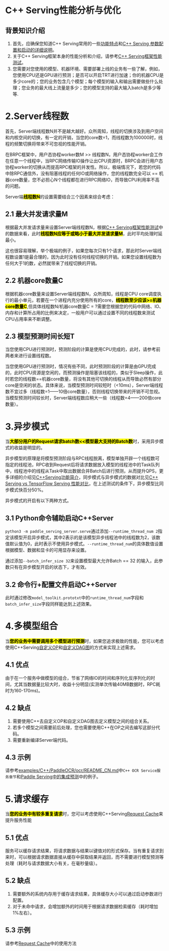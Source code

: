 # C++ Serving性能分析与优化

## 背景知识介绍
1) 首先，应确保您知道C++ Serving常用的一些[功能特点](./Introduction_CN.md)和[C++ Serving 参数配置和启动的详细说明](../Serving_Configure_CN.md)。
2) 关于C++ Serving框架本身的性能分析和介绍，请参考[C++ Serving框架性能测试](./Frame_Performance_CN.md)。
3) 您需要对您使用的模型、机器环境、需要部署上线的业务有一些了解，例如，您使用CPU还是GPU进行预测；是否可以开启TRT进行加速；你的机器CPU是多少core的；您的业务包含几个模型；每个模型的输入和输出需要做些什么处理；您业务的最大线上流量是多少；您的模型支持的最大输入batch是多少等等.

# 2.Server线程数

首先，Server端线程数N并不是越大越好。众所周知，线程的切换涉及到用户空间和内核空间的切换，有一定的开销，当您的core数=1，而线程数为100000时，线程的频繁切换将带来不可忽视的性能开销。

在BRPC框架中，用户态协程worker数M >> 线程数N，用户态协程worker会工作在任意一个线程中，当RPC网络传输IO操作让出CPU资源时，BRPC会进行用户态协程worker的切换从而提高RPC框架的并发性。所以，极端情况下，若您的代码中除RPC通信外，没有阻塞线程的任何IO或网络操作，您的线程数完全可以 == 机器core数量，您不必担心N个线程都在进行RPC网络IO，而导致CPU利用率不高的问题。

Server端<mark>**线程数N**</mark>的设置需要结合三个因素来综合考虑：

## 2.1 最大并发请求量M

根据最大并发请求量来设置Server端线程数N，根据[C++ Serving框架性能测试](./Frame_Performance_CN.md)中的数据来看，此时<mark>**线程数N应等于或略小于最大并发请求量M**</mark>，此时平均处理时延最小。

这也很容易理解，举个极端的例子，如果您每次只有1个请求，那此时Server端线程数设置1是最合理的，因为此时没有任何线程切换的开销。如果您设置线程数为任何大于1的数，必然就带来了线程切换的开销。

## 2.2 机器core数量C

根据机器core数量来设置Server端线程数N，众所周知，线程是CPU core调度执行的最小单元，若要在一个进程内充分使用所有的core，<mark>**线程数至少应该>=机器core数量C**</mark>,但具体线程数N/机器core数量C = ?需要您根据您的代码中网络、IO、内存和计算所占用的比例来决定，一般用户可以通过设置不同的线程数来测试CPU占用率来不断调整。

## 2.3 模型预测时间长短T

当您使用CPU进行预测时，预测阶段的计算是使用CPU完成的，此时，请参考前两者来进行设置线程数。

当您使用GPU进行预测时，情况有些不同，此时预测阶段的计算是由GPU完成的，此时CPU资源是空闲的，而预测操作是阻塞该线程的，类似于Sleep操作，此时若您的线程数==机器core数量，将没有其他可切换的线程从而导致必然有部分core是空闲的状态。具体来说，当模型预测时间较短时（<10ms），Server端线程数不宜过多（线程数=1——10倍core数量），否则线程切换带来的开销不可忽视。当模型预测时间较长时，Server端线程数应稍大一些（线程数=4——200倍core数量）。

# 3.异步模式
当<mark>**大部分用户的Request请求batch数<<模型最大支持的Batch数**</mark>时，采用异步模式的收益是明显的。

异步模型的原理是将模型预测阶段与RPC线程脱离，模型单独开辟一个线程数可指定的线程池，RPC收到Request后将请求数据放入模型的线程池中的Task队列中，线程池中的线程从Task中取出数据合并Batch后进行预测，从而提升QPS，更多详细的介绍见[C++Serving功能简介](./Introduction_CN.md)，同步模式与异步模式的数据对比见[C++ Serving vs TensorFlow Serving 性能对比](./Benchmark_CN.md)，在上述测试的条件下，异步模型比同步模式快百分50%。


异步模式的开启有以下两种方式。
## 3.1 Python命令辅助启动C++Server

`python3 -m paddle_serving_server.serve`通过添加`--runtime_thread_num 2`指定该模型开启异步模式，其中2表示的是该模型异步线程池中的线程数为2，该数值默认值为0，此时表示不使用异步模式。`--runtime_thread_num`的具体数值设置根据模型、数据和显卡的可用显存来设置。

通过添加`--batch_infer_size 32`来设置模型最大允许Batch == 32 的输入，此参数只有在异步模型开启的状态下，才有效。

## 3.2 命令行+配置文件启动C++Server

此时通过修改`model_toolkit.prototxt`中的`runtime_thread_num`字段和`batch_infer_size`字段同样能达到上述效果。

# 4.多模型组合
当<mark>**您的业务中需要调用多个模型进行预测**</mark>时，如果您追求极致的性能，您可以考虑使用C++Serving[自定义OP](./OP_CN.md)和[自定义DAG图](./DAG_CN.md)的方式来实现上述需求。

## 4.1 优点
由于在一个服务中做模型的组合，节省了网络IO的时间和序列化反序列化的时间，尤其当数据量比较大时，收益十分明显(实测单次传输40MB数据时，RPC耗时为160-170ms)。

## 4.2 缺点
1) 需要使用C++去自定义OP和自定义DAG图去定义模型之间的组合关系。
2) 若多个模型之间需要前后处理，您也需要使用C++在OP之间去编写这部分代码。
3) 需要重新编译Server端代码。

## 4.3 示例
请参考[examples/C++/PaddleOCR/ocr/README_CN.md](../../examples/C++/PaddleOCR/ocr/README_CN.md)中`C++ OCR Service服务章节`和[Paddle Serving中的集成预测](./Model_Ensemble_CN.md)中的例子。

# 5.请求缓存
当<mark>**您的业务中有较多重复请求**</mark>时，您可以考虑使用C++Serving[Request Cache](./Request_Cache_CN.md)来提升服务性能

## 5.1 优点
服务可以缓存请求结果，将请求数据与结果以键值对的形式保存。当有重复请求到来时，可以根据请求数据直接从缓存中获取结果并返回，而不需要进行模型预测等处理（耗时与请求数据大小有关，在毫秒量级）。

## 5.2 缺点

1) 需要额外的系统内存用于缓存请求结果，具体缓存大小可以通过启动参数进行配置。
2) 对于未命中请求，会增加额外的时间用于根据请求数据检索缓存（耗时增加1%左右）。

## 5.3 示例
请参考[Request Cache](./Request_Cache_CN.md)中的使用方法
